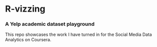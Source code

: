 # R-vizzing
### A Yelp academic dataset playground 

This repo showcases the work I have turned in for the Social Media Data Analytics on Coursera.
